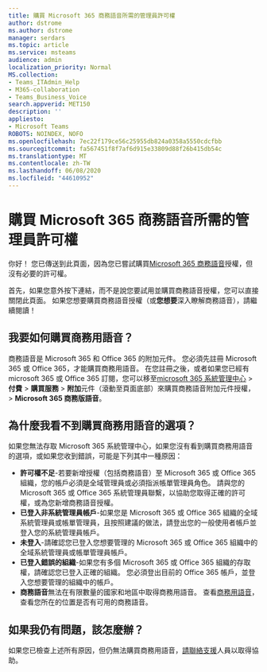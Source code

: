 ```yaml
---
title: 購買 Microsoft 365 商務語音所需的管理員許可權
author: dstrome
ms.author: dstrome
manager: serdars
ms.topic: article
ms.service: msteams
audience: admin
localization_priority: Normal
MS.collection:
- Teams_ITAdmin_Help
- M365-collaboration
- Teams_Business_Voice
search.appverid: MET150
description: ''
appliesto:
- Microsoft Teams
ROBOTS: NOINDEX, NOFO
ms.openlocfilehash: 7ec22f179ce56c25955db824a0358a5550cdcfbb
ms.sourcegitcommit: fa567451f8f7af6d915e33809d88f26b415db54c
ms.translationtype: MT
ms.contentlocale: zh-TW
ms.lasthandoff: 06/08/2020
ms.locfileid: "44610952"
---
```

# <a name="admin-permissions-needed-to-buy-microsoft-365-business-voice"></a>購買 Microsoft 365 商務語音所需的管理員許可權

你好！ 您已傳送到此頁面，因為您已嘗試購買[Microsoft 365 商務語音](../whats-business-voice.md)授權，但沒有必要的許可權。

首先，如果您意外按下連結，而不是說您要試用並購買商務語音授權，您可以直接關閉此頁面。 如果您想要購買商務語音授權（或**您想要**深入瞭解商務語音），請繼續閱讀！

## <a name="how-can-i-buy-business-voice"></a>我要如何購買商務用語音？

商務語音是 Microsoft 365 和 Office 365 的附加元件。 您必須先註冊 Microsoft 365 或 Office 365，才能購買商務用語音。 在您註冊之後，或者如果您已經有 microsoft 365 或 Office 365 訂閱，您可以移至[microsoft 365 系統管理中心](https://admin.microsoft.com)  >  **付費**  >  **購買服務**  >  **附加**元件（滾動至頁面底部）來購買商務語音附加元件授權，> **Microsoft 365 商務版語音**。

## <a name="why-dont-i-see-an-option-to-buy-business-voice"></a>為什麼我看不到購買商務用語音的選項？

如果您無法存取 Microsoft 365 系統管理中心，如果您沒有看到購買商務用語音的選項，或如果您收到錯誤，可能是下列其中一種原因：

- **許可權不足**-若要新增授權（包括商務語音）至 Microsoft 365 或 Office 365 組織，您的帳戶必須是全域管理員或必須指派帳單管理員角色。 請與您的 Microsoft 365 或 Office 365 系統管理員聯繫，以協助您取得正確的許可權，或為您新增商務語音授權。
- **已登入非系統管理員帳戶**-如果您是 Microsoft 365 或 Office 365 組織的全域系統管理員或帳單管理員，且按照建議的做法，請登出您的一般使用者帳戶並登入您的系統管理員帳戶。
- **未登入**-請確認您已登入您想要管理的 Microsoft 365 或 Office 365 組織中的全域系統管理員或帳單管理員帳戶。
- **已登入錯誤的組織**-如果您有多個 Microsoft 365 或 Office 365 組織的存取權，請確認您已登入正確的組織。 您必須登出目前的 Office 365 帳戶，並登入您想要管理的組織中的帳戶。
- **商務語音**無法在有限數量的國家和地區中取得商務用語音。 查看[商務用語音](../whats-business-voice.md)，查看您所在的位置是否有可用的商務語音。

## <a name="what-if-im-still-having-trouble"></a>如果我仍有問題，該怎麼辦？

如果您已檢查上述所有原因，但仍無法購買商務用語音，[請聯絡支援](https://docs.microsoft.com/office365/admin/contact-support-for-business-products)人員以取得協助。
